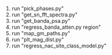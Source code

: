1) run "pick_phases.py"
2) run "get_sn_fft_spectra.py"
3) run "get_banda_psa.py"
4) run "regress_banda_atten.py region"
5) run "map_gm_paths.py"
6) run "plt_mag_dist.py"
7) run "regress_nac_site_class_model.py"